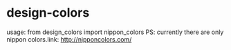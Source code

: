 # design-colors
usage: from design_colors import nippon_colors
PS: currently there are only nippon colors.link: http://nipponcolors.com/
